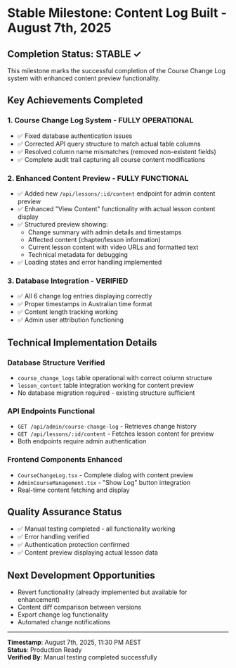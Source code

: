# Stable Milestone: Content Log Built - August 7th, 2025

## Completion Status: STABLE ✓

This milestone marks the successful completion of the Course Change Log system with enhanced content preview functionality.

## Key Achievements Completed

### 1. Course Change Log System - FULLY OPERATIONAL
- ✅ Fixed database authentication issues  
- ✅ Corrected API query structure to match actual table columns
- ✅ Resolved column name mismatches (removed non-existent fields)
- ✅ Complete audit trail capturing all course content modifications

### 2. Enhanced Content Preview - FULLY FUNCTIONAL  
- ✅ Added new `/api/lessons/:id/content` endpoint for admin content preview
- ✅ Enhanced "View Content" functionality with actual lesson content display
- ✅ Structured preview showing:
  - Change summary with admin details and timestamps
  - Affected content (chapter/lesson information)  
  - Current lesson content with video URLs and formatted text
  - Technical metadata for debugging
- ✅ Loading states and error handling implemented

### 3. Database Integration - VERIFIED
- ✅ All 6 change log entries displaying correctly
- ✅ Proper timestamps in Australian time format
- ✅ Content length tracking working
- ✅ Admin user attribution functioning

## Technical Implementation Details

### Database Structure Verified
- `course_change_logs` table operational with correct column structure
- `lesson_content` table integration working for content preview
- No database migration required - existing structure sufficient

### API Endpoints Functional
- `GET /api/admin/course-change-log` - Retrieves change history
- `GET /api/lessons/:id/content` - Fetches lesson content for preview
- Both endpoints require admin authentication

### Frontend Components Enhanced
- `CourseChangeLog.tsx` - Complete dialog with content preview
- `AdminCourseManagement.tsx` - "Show Log" button integration
- Real-time content fetching and display

## Quality Assurance Status
- ✅ Manual testing completed - all functionality working
- ✅ Error handling verified  
- ✅ Authentication protection confirmed
- ✅ Content preview displaying actual lesson data

## Next Development Opportunities
- Revert functionality (already implemented but available for enhancement)
- Content diff comparison between versions
- Export change log functionality
- Automated change notifications

---

**Timestamp**: August 7th, 2025, 11:30 PM AEST  
**Status**: Production Ready  
**Verified By**: Manual testing completed successfully